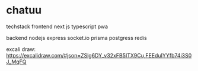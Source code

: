 # chatuu

techstack
frontend
next js typescript pwa

backend
nodejs express socket.io prisma postgress redis

excali draw: https://excalidraw.com/#json=ZSlg6DY_v32xFB5ITX9Cu,FEEduIYYfb74i3S0J_MqFQ
